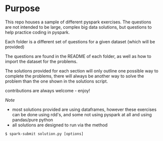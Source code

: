 # Purpose

This repo houses a sample of different pyspark exercises. The questions are not intended to be large, complex big data solutions, but questions to help practice coding in pyspark.

Each folder is a different set of questions for a given dataset (which will be provided)

The questions are found in the README of each folder, as well as how to import the dataset for the problems.

The solutions provided for each section will only outline one possible way to complete the problems, there will always be another way to solve the problem than the one shown in the solutions script.

contributions are always welcome - enjoy!

*Note*
- most solutions provided are using dataframes, however these exercises can be done using rdd's, and some not using pyspark at all and using pandas/pure python
- all solutions are designed to run via the method
```
$ spark-submit solution.py [options]
```
